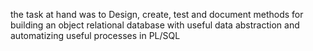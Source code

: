 the task at hand was to Design, create, test and document methods for building an object relational database with
useful data abstraction and automatizing useful processes in PL/SQL
